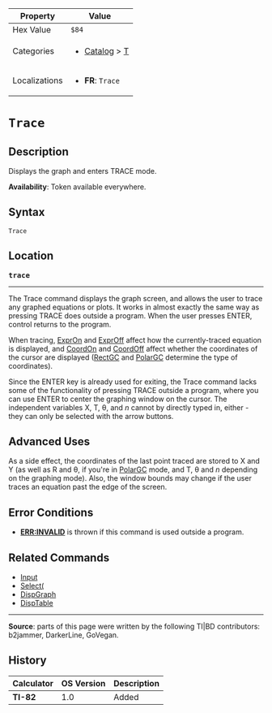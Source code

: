 | Property      | Value |
|---------------|-------|
| Hex Value     | `$84`|
| Categories    | <ul><li>[Catalog](<../categories/Catalog.md>) > [T](<../categories/Catalog.md#T>)</li></ul> |
| Localizations | <ul><li><b>FR</b>: `Trace`</li></ul> |

# `Trace`

## Description
Displays the graph and enters TRACE mode.


<b>Availability</b>: Token available everywhere.

## Syntax
`Trace`

## Location
<tt><kbd><b>trace</b></kbd></tt>
<hr>

The Trace command displays the graph screen, and allows the user to trace any graphed equations or plots. It works in almost exactly the same way as pressing TRACE does outside a program. When the user presses ENTER, control returns to the program.

When tracing, [ExprOn](ExprOn.md) and [ExprOff](ExprOff.md) affect how the currently-traced equation is displayed, and [CoordOn](CoordOn.md) and [CoordOff](CoordOff.md) affect whether the coordinates of the cursor are displayed ([RectGC](RectGC.md) and [PolarGC](PolarGC.md) determine the type of coordinates).

Since the ENTER key is already used for exiting, the Trace command lacks some of the functionality of pressing TRACE outside a program, where you can use ENTER to center the graphing window on the cursor. The independent variables X, T, θ, and _n_ cannot by directly typed in, either - they can only be selected with the arrow buttons.

## Advanced Uses

As a side effect, the coordinates of the last point traced are stored to X and Y (as well as R and θ, if you're in [PolarGC](PolarGC.md) mode, and T, θ and _n_ depending on the graphing mode). Also, the window bounds may change if the user traces an equation past the edge of the screen.

## Error Conditions

*   **[ERR:INVALID](errors#invalid)** is thrown if this command is used outside a program.

## Related Commands

*   [Input](Input.md)
*   [Select(](Select\(.md)
*   [DispGraph](DispGraph.md)
*   [DispTable](DispTable.md)

* * *

**Source**: parts of this page were written by the following TI|BD contributors: b2jammer, DarkerLine, GoVegan.

## History
| Calculator | OS Version | Description |
|------------|------------|-------------|
| <b>TI-82</b> | 1.0 | Added |


